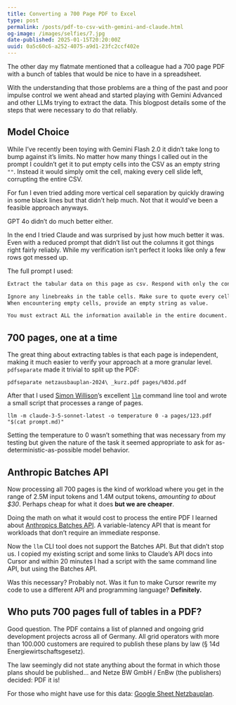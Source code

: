 ```yaml
---
title: Converting a 700 Page PDF to Excel
type: post
permalink: /posts/pdf-to-csv-with-gemini-and-claude.html
og-image: /images/selfies/7.jpg
date-published: 2025-01-15T20:20:00Z
uuid: 0a5c60c6-a252-4075-a9d1-23fc2ccf402e
---
```


The other day my flatmate mentioned that a colleague had a 700 page PDF with a bunch of tables that would be nice to have in a spreadsheet. 

With the understanding that those problems are a thing of the past and poor impulse control we went ahead and started playing with Gemini Advanced and other LLMs trying to extract the data. This blogpost details some of the steps that were necessary to do that reliably.

## Model Choice

While I’ve recently been toying with Gemini Flash 2.0 it didn’t take long to bump against it’s limits. No matter how many things I called out in the prompt I couldn’t get it to put empty cells into the CSV as an empty string `""`. Instead it would simply omit the cell, making every cell slide left, corrupting the entire CSV.

For fun I even tried adding more vertical cell separation by quickly drawing in some black lines but that didn’t help much. Not that it would’ve been a feasible approach anyways.

GPT 4o didn’t do much better either.

In the end I tried Claude and was surprised by just how much better it was. Even with a reduced prompt that didn’t list out the columns it got things right fairly reliably. While my verification isn’t perfect it looks like only a few rows got messed up. 

The full prompt I used:

```md
Extract the tabular data on this page as csv. Respond with only the content of the csv file without any additional text.

Ignore any linebreaks in the table cells. Make sure to quote every cell value.
When encountering empty cells, provide an empty string as value.

You must extract ALL the information available in the entire document.
```

## 700 pages, one at a time

The great thing about extracting tables is that each page is independent, making it much easier to verify your approach at a more granular level. `pdfseparate` made it trivial to split up the PDF:

```
pdfseparate netzausbauplan-2024\ _kurz.pdf pages/%03d.pdf
```

After that I used [Simon Willison](https://simonwillison.net/)’s excellent [`llm`](https://github.com/simonw/llm) command line tool and wrote a small script that processes a range of pages. 

```
llm -m claude-3-5-sonnet-latest -o temperature 0 -a pages/123.pdf "$(cat prompt.md)"
```

Setting the temperature to 0 wasn’t something that was necessary from my testing but given the nature of the task it seemed appropriate to ask for as-deterministic-as-possible model behavior.


## Anthropic Batches API

Now processing all 700 pages is the kind of workload where you get in the range of 2.5M input tokens and 1.4M output tokens, *amounting to about $30*. Perhaps cheap for what it does **but we are cheaper**. 

Doing the math on what it would cost to process the entire PDF I learned about [Anthropics Batches API](https://docs.anthropic.com/en/docs/build-with-claude/message-batches#pricing). A variable-latency API that is meant for workloads that don’t require an immediate response. 

Now the `llm` CLI tool does not support the Batches API. But that didn’t stop us. I copied my existing script and some links to Claude’s API docs into Cursor and within 20 minutes I had a script with the same command line API, but using the Batches API. 

Was this necessary? Probably not. Was it fun to make Cursor rewrite my code to use a different API and programming language? **Definitely.**

## Who puts 700 pages full of tables in a PDF? 

Good question. The PDF contains a list of planned and ongoing grid development projects across all of Germany. All grid operators with more than 100.000 customers are required to publish these plans by law (§ 14d Energiewirtschaftsgesetz). 

The law seemingly did not state anything about the format in which those plans should be published… and Netze BW GmbH / EnBw (the publishers) decided: PDF it is!

For those who might have use for this data: [Google Sheet Netzbauplan](https://ggl.link/netzbauplan).